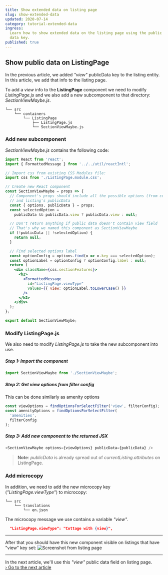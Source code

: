 ```yaml
---
title: Show extended data on listing page
slug: show-extended-data
updated: 2020-07-14
category: tutorial-extended-data
ingress:
  Learn how to show extended data on the listing page using the public
  data key.
published: true
---
```


## Show public data on ListingPage

In the previous article, we added _"view"_ publicData key to the listing
entity. In this article, we add that info to the listing page.

To add a _view_ info to the **ListingPage** component we need to modify
_ListingPage.js_ and we also add a new subcomponent to that directory:
_SectionViewMaybe.js_.

```shell
└── src
    └── containers
        └── ListingPage
            ├── ListingPage.js
            └── SectionViewMaybe.js
```

### Add new subcomponent

_SectionViewMaybe.js_ contains the following code:

```jsx
import React from 'react';
import { FormattedMessage } from '../../util/reactIntl';

// Import css from existing CSS Modules file:
import css from './ListingPage.module.css';

// Create new React component
const SectionViewMaybe = props => {
  // Component's props should include all the possible options (from config)
  // and listing's publicData
  const { options, publicData } = props;
  const selectedOption =
    publicData && publicData.view ? publicData.view : null;

  // Don't return anything if public data doesn't contain view field
  // That's why we named this component as SectionViewMaybe
  if (!publicData || !selectedOption) {
    return null;
  }

  // Find selected options label
  const optionConfig = options.find(o => o.key === selectedOption);
  const optionLabel = optionConfig ? optionConfig.label : null;
  return (
    <div className={css.sectionFeatures}>
      <h2>
        <FormattedMessage
          id="ListingPage.viewType"
          values={{ view: optionLabel.toLowerCase() }}
        />
      </h2>
    </div>
  );
};

export default SectionViewMaybe;
```

### Modify ListingPage.js

We also need to modify _ListingPage.js_ to take the new subcomponent
into use.

##### Step 1: Import the component

```js
import SectionViewMaybe from './SectionViewMaybe';
```

##### Step 2: Get view options from filter config

This can be done similarly as amenity options

```js
const viewOptions = findOptionsForSelectFilter('view', filterConfig);
const amenityOptions = findOptionsForSelectFilter(
  'amenities',
  filterConfig
);
```

##### Step 3: Add new component to the returned JSX

```js
<SectionViewMaybe options={viewOptions} publicData={publicData} />
```

> **Note**: _publicData_ is already spread out of
> _currentListing.attributes_ on ListingPage.

### Add microcopy

In addition, we need to add the new microcopy key
(_"ListingPage.viewType"_) to microcopy:

```shell
└── src
    └── translations
        └── en.json
```

The microcopy message we use contains a variable _"view"_.

```json
  "ListingPage.viewType": "Cottage with {view}",
```

---

After that you should have this new component visible on listings that
have "view" key set:
![Screenshot from listing page](./cottage_with_sea_view.png)

---

In the next article, we'll use this _"view"_ public data field on
listing page.<br />
[› Go to the next article](/tutorial/filter-with-extended-data/)

